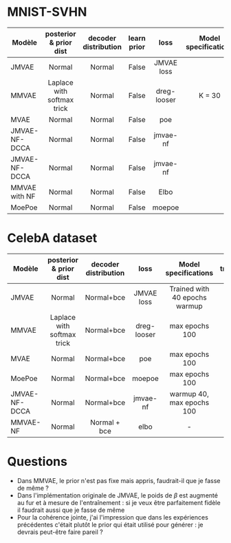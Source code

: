 # MNIST-SVHN


|Modèle       |   posterior & prior dist    |   decoder distribution |learn prior   |   loss    |  Model specifications| trained | output folder | batchsize | early_stop
|---    |:-:    |:-:    |:-:|:-:    |:-:    |:-: |:-: |:-:| :--
|   JMVAE    |   Normal    |   Normal |False   |JMVAE loss|| no | | 256 | 
|     MMVAE  | Laplace with softmax trick | Normal|False |dreg-looser|   K = 30 |      | |128
|   MVAE    | Normal |  Normal |False| poe |  | no | x| 256
| JMVAE-NF-DCCA | Normal | Normal|False | jmvae-nf | |yes || |256
| JMVAE-NF-DCCA | Normal | Normal|False | jmvae-nf | |yes || |256
|MMVAE with NF| Normal| Normal | False | Elbo |  | no | x | 256
| MoePoe | Normal | Normal |False| moepoe | |no |x 




# CelebA dataset

|Modèle       |   posterior & prior dist    |   decoder distribution    |   loss    |  Model specifications     | trained | output folder |
|---    |:-:    |:-:    |:-:    |:-:    |:-:| :--
|   JMVAE    |   Normal    |   Normal+bce    |JMVAE loss|Trained with 40 epochs warmup| no | x
|     MMVAE  | Laplace with softmax trick | Normal+bce |dreg-looser|   max epochs 100 |    no   |x
|   MVAE    | Normal |  Normal+bce | poe | max epochs 100 | no | x
| MoePoe | Normal | Normal+bce | moepoe | max epochs 100 |no |x 
| JMVAE-NF-DCCA | Normal | Normal+bce | jmvae-nf | warmup 40, max epochs 100 |no |x
| MMVAE-NF| Normal | Normal + bce | elbo | - | no | x 



# Questions

- Dans MMVAE, le prior n'est pas fixe mais appris, faudrait-il que je fasse de même ? 
- Dans l'implémentation originale de JMVAE, le poids de $\beta$ est augmenté au fur et à mesure de l'entraînement : si je veux être parfaitement fidèle il faudrait aussi que je fasse de même 
- Pour la cohérence jointe, j'ai l'impression que dans les expériences précédentes c'était plutôt le prior qui était utilisé pour générer : je devrais peut-être faire pareil ? 